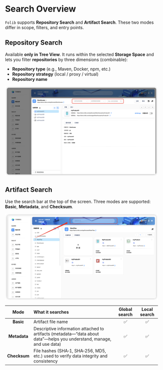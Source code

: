 # Search Overview

`Folib` supports **Repository Search** and **Artifact Search**. These two modes differ in scope, filters, and entry points.

## Repository Search

Available **only in Tree View**. It runs within the selected **Storage Space** and lets you filter **repositories** by three dimensions (combinable):
- **Repository type** (e.g., Maven, Docker, npm, etc.)
- **Repository strategy** (local / proxy / virtual)
- **Repository name**

![Repository search](warehouse-search.ea3ddf1d.png)

## Artifact Search

Use the search bar at the top of the screen. Three modes are supported: **Basic**, **Metadata**, and **Checksum**.

![Artifact search bar](warefile-operation-ui-search.72459899.png)

| Mode | What it searches | Global search | Local search |
|:--:|:--|:--:|:--:|
| **Basic** | Artifact file name | ✅ | ✅ |
| **Metadata** | Descriptive information attached to artifacts (metadata—“data about data”—helps you understand, manage, and use data) | ✅ | ✅ |
| **Checksum** | File hashes (SHA‑1, SHA‑256, MD5, etc.) used to verify data integrity and consistency | ✅ | ✅ |
